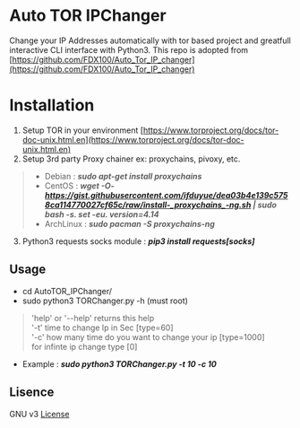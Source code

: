 # Auto TOR IPChanger

Change your IP Addresses automatically with tor based project and greatfull interactive CLI interface with Python3. This repo is adopted from [https://github.com/FDX100/Auto_Tor_IP_changer](https://github.com/FDX100/Auto_Tor_IP_changer)


# Installation

 1. Setup TOR in your environment [https://www.torproject.org/docs/tor-doc-unix.html.en](https://www.torproject.org/docs/tor-doc-unix.html.en)
 2. Setup 3rd party Proxy chainer ex: proxychains, pivoxy, etc.
 >- Debian : ***sudo apt-get install proxychains***
 >- CentOS : ***wget -O- https://gist.githubusercontent.com/ifduyue/dea03b4e139c5758ca114770027cf65c/raw/install-_proxychains_-ng.sh | sudo bash -s. set -eu. version=4.14***
 >- ArchLinux : ***sudo pacman -S _proxychains_-ng***
 3. Python3 requests socks module : ***pip3 install requests[socks]***
 

## Usage
 - cd AutoTOR_IPChanger/
 - sudo python3 TORChanger.py -h (must root)
 
> 'help' or '--help' returns this help  
'-t' time to change Ip in Sec [type=60]  
'-c' how many time do you want to change your ip [type=1000]  
for infinte ip change type [0]
 - Example : ***sudo python3 TORChanger.py -t 10 -c 10***
 
 ## Lisence
 GNU v3 [License](https://raw.githubusercontent.com/zeinoux/AutoTOR_IPChanger/master/LICENSE)
